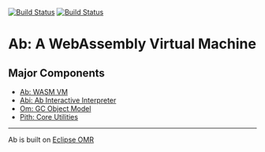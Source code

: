 [![Build Status](https://travis-ci.org/ab-vm/ab.svg?branch=master)](https://travis-ci.org/ab-vm/ab)
[![Build Status](https://ci.appveyor.com/api/projects/status/github/ab-vm/ab?svg=true&branch=master)](https://ci.appveyor.com/project/ab-vm/ab)

# Ab: A WebAssembly Virtual Machine

## Major Components

* [Ab: WASM VM](./ab/README.md)
* [Abi: Ab Interactive Interpreter](./abi/README.md)
* [Om: GC Object Model](./om/README.md)
* [Pith: Core Utilities](./pith/README.md)

---

Ab is built on [Eclipse OMR](https://github.com/eclipse/omr)
